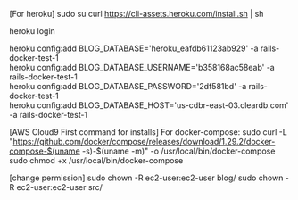 [For heroku]
sudo su
curl https://cli-assets.heroku.com/install.sh | sh

heroku login

heroku config:add BLOG_DATABASE='heroku_eafdb61123ab929' -a rails-docker-test-1    
heroku config:add BLOG_DATABASE_USERNAME='b358168ac58eab' -a rails-docker-test-1    
heroku config:add BLOG_DATABASE_PASSWORD='2df581bd' -a rails-docker-test-1    
heroku config:add BLOG_DATABASE_HOST='us-cdbr-east-03.cleardb.com' -a rails-docker-test-1    


[AWS Cloud9 First command for installs]
For docker-compose: 
sudo curl -L "https://github.com/docker/compose/releases/download/1.29.2/docker-compose-$(uname -s)-$(uname -m)" -o /usr/local/bin/docker-compose
sudo chmod +x /usr/local/bin/docker-compose

[change permission]
sudo chown -R ec2-user:ec2-user blog/
sudo chown -R ec2-user:ec2-user src/
